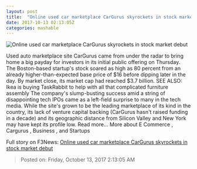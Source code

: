```yaml
---
layout: post
title:  "Online used car marketplace CarGurus skyrockets in stock market debut"
date: 2017-10-13 02:13:05Z
categories: mashable
---
```


![Online used car marketplace CarGurus skyrockets in stock market debut](https://i.amz.mshcdn.com/WmBAlmyvPQdb775XnZqebXSYgqk=/1200x630/2017%2F10%2F13%2Fee%2Fdcab3b1986c54e02afc79bf2303c2605.da7c5.jpg)

Used auto marketplace site CarGurus came from under the radar to bring home a big payday for investors in its initial public offering on Thursday. The Boston-based startup's stock soared as high as 80 percent from an already higher-than-expected base price of $16 before dipping later in the day. By market close, its market cap had reached $3.7 billion. SEE ALSO: Ikea is buying TaskRabbit to help with all that complicated furniture assembly The company's slump-busting success amid a string of disappointing tech IPOs came as a left-field surprise to many in the tech media. While the site's grown to be the leading marketplace of its kind in the country, its lack of venture capital backing (CarGurus hasn't raised funding in a decade) and its geographic distance from Silicon Valley and New York may have kept its profile low. Read more... More about E Commerce , Cargurus , Business , and Startups


Full story on F3News: [Online used car marketplace CarGurus skyrockets in stock market debut](http://www.f3nws.com/n/EXcnyH)

> Posted on: Friday, October 13, 2017 2:13:05 AM
